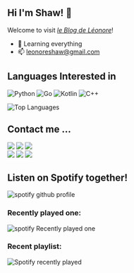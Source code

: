 
## Hi I'm Shaw! 👋

Welcome to visit *[le Blog de Léonore](https://xxiao.org)*!

- 🌱 Learning everything
- 📫 leonoreshaw@gmail.com



## Languages Interested in


![Python](https://img.shields.io/badge/-Python-000?style=flat&logo=Python)
![Go](https://img.shields.io/badge/-Go-000?style=flat&logo=Go)
![Kotlin](https://img.shields.io/badge/-Kotlin-000?style=flat&logo=Kotlin)
![C++](https://img.shields.io/badge/-C++-000?style=flat&logo=c%2b%2b&logoColor=00599C)


![Top Languages](https://l.xmshaw.eu.org/api/top-langs/?username=LeonoreShaw)


## Contact me ...

[![](https://img.shields.io/badge/Facebook-1877F2?style=flat&logo=facebook&logoColor=white)](https://www.facebook.com/Shaw0228)
[![](https://img.shields.io/badge/Telegram-2CA5E0?style=flat&logo=telegram&logoColor=white)](https://t.me/leonoreshaw)
[![](https://img.shields.io/badge/Gmail-D14836?style=flat&logo=gmail&logoColor=white)](mailto:LeonoreShaw@gmail.com)</br>
[![](https://img.shields.io/badge/Instagram-E4405F?style=flat&logo=instagram&logoColor=white)](https://www.instagram.com/xiangmshaw)
[![](https://img.shields.io/badge/Github-100000?style=flat&logo=github&logoColor=white)](https://github.com/leonoreshaw)
[![](https://img.shields.io/badge/Twitter-1DA1F2?style=flat&logo=twitter&logoColor=white)](https://twitter.com/xiangmshaw)



## Listen on Spotify together!

![spotify github profile](https://spotify-github-profile.vercel.app/api/view?uid=31ob7ggmzhfnuasctxu7kmewalqi&cover_image=true&theme=default&show_offline=true&background_color=000000&interchange=true&bar_color=53b14f&bar_color_cover=true)

### Recently played one: 

![spotify Recently played one](https://s.xmshaw.eu.org/api?theme=dark&rainbow=true&scan=ture&spin=ture)

### Recent playlist:

![Spotify recently played](https://spotify-recently-played-readme.vercel.app/api?user=31ob7ggmzhfnuasctxu7kmewalqi&width=500&count=10)


